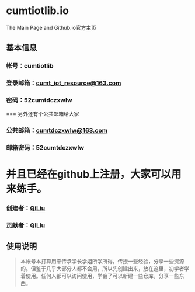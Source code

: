 # cumtiotlib.io
The Main Page and Github.io官方主页

## 基本信息
### 帐号：cumtiotlib 
### 登录邮箱：cumt_iot_resource@163.com
### 密码：52cumtdczxwlw
===
另外还有个公共邮箱给大家
### 公共邮箱：cumtdczxwlw@163.com
### 邮箱密码：52cumtdczxwlw
并且已经在github上注册，大家可以用来练手。
===
### 创建者：<a href="https://github.com/liuqidev">QiLiu</a>
### 贡献者：<a href="https://github.com/liuqidev">QiLiu</a>

## 使用说明
> 本帐号本打算用来传承学长学姐所学所得，传授一些经验，分享一些资源的。但鉴于几乎大部分人都不会用，所以先创建出来，放在这里，初学者学着使用。任何人都可以访问使用，学会了可以新建一些仓库，分享一些东西。
